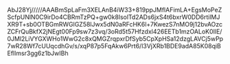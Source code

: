 AbJ28Yj/////AAABmSpLaFm3XELAnB4iW33+819ppJMflAFimLA+EgsMoPeZScfpUNlN0C9irDo4CBRmTzPQ+gw0k8lsolTd2ADs6jxS4t6bxrW0DD6rtilMJXR9T+sb0OTBGmRWGlGZ58lJwx5dN0aRFcHK6l+7KwezS7nMO9j12bvAOzcZCFrQuBkfX2jNEgt00Fp9sw7z3vq/3oRd5t57Hfzdxl426EETb1mzOALoK0IlE/0JMl2LiVYGXWHo1WwG2c8xQMGZrqpxrDfSyb5CpXpHSa12dzgLAVCj5wPp7wR28Wf7cUUqcdhGv/s/xqP87p5FqAkw6Prt6/l3VjXRb1BDE9adA85K08qiBEfllmsr3gg6z1bJwIBh